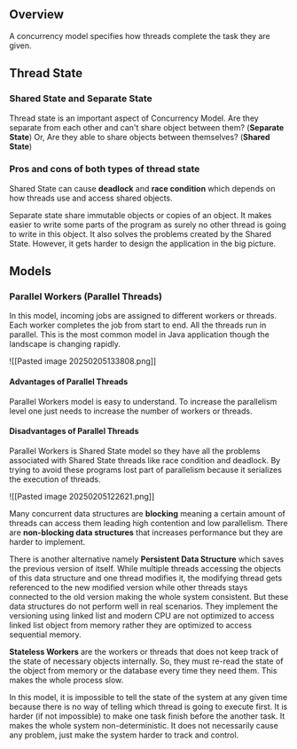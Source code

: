 ## Overview

A concurrency model specifies how threads complete the task they are given.

## Thread State
### Shared State and Separate State

Thread state is an important aspect of Concurrency Model. Are they separate from each other and can't share object between them? (**Separate State**) Or, Are they able to share objects between themselves? (**Shared State**) 

### Pros and cons of both types of thread state

Shared State can cause **deadlock** and **race condition** which depends on how threads use and access shared objects.

Separate state share immutable objects or copies of an object. It makes easier to write some parts of the program as surely no other thread is going to write in this object. It also solves the problems created by the Shared State. However, it gets harder to design the application in the big picture.

## Models
### Parallel Workers (Parallel Threads)

In this model, incoming jobs are assigned to different workers or threads. Each worker completes the job from start to end. All the threads run in parallel. This is the most common model in Java application though the landscape is changing rapidly.

![[Pasted image 20250205133808.png]]
#### Advantages of Parallel Threads

Parallel Workers model is easy to understand. To increase the parallelism level one just needs to increase the number of workers or threads.
#### Disadvantages of Parallel Threads

Parallel Workers is Shared State model so they have all the problems associated with Shared State threads like race condition and deadlock. By trying to avoid these programs lost part of parallelism because it serializes the execution of threads.

![[Pasted image 20250205122621.png]]

Many concurrent data structures are **blocking** meaning a certain amount of threads can access them leading high contention and low parallelism. There are **non-blocking data structures**  that increases performance but they are harder to implement.

There is another alternative namely **Persistent Data Structure** which saves the previous version of itself. While multiple threads accessing the objects of this data structure and one thread modifies it, the modifying thread gets referenced to the new modified version while other threads stays connected to the old version making the whole system consistent. But these data structures do not perform well in real scenarios. They implement the versioning using linked list and modern CPU are not optimized to access linked list object from memory rather they are optimized to access sequential memory. 

**Stateless Workers** are the workers or threads that does not keep track of the state of necessary objects internally. So, they must re-read the state of the object from memory or the database every time they need them. This makes the whole process slow. 

In this model, it is impossible to tell the state of the system at any given time because there is no way of telling which thread is going to execute first. It is harder (if not impossible) to make one task finish before the another task. It makes the whole system non-deterministic. It does not necessarily cause any problem, just make the system harder to track and control.